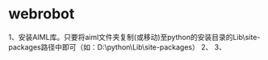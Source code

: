 # webrobot
1、安装AIML库。只要将aiml文件夹复制(或移动)至python的安装目录的Lib\site-packages路径中即可（如：D:\python\Lib\site-packages）
2、
3、
